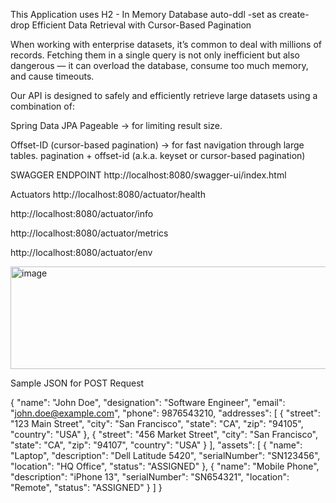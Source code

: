 This Application uses H2 - In Memory Database
auto-ddl -set as create-drop
Efficient Data Retrieval with Cursor-Based Pagination

When working with enterprise datasets, it’s common to deal with millions of records. Fetching them in a single query is not only inefficient but also dangerous — it can overload the database, consume too much memory, and cause timeouts.

Our API is designed to safely and efficiently retrieve large datasets using a combination of:

Spring Data JPA Pageable → for limiting result size.

Offset-ID (cursor-based pagination) → for fast navigation through large tables.
pagination + offset-id (a.k.a. keyset or cursor-based pagination)





SWAGGER ENDPOINT http://localhost:8080/swagger-ui/index.html 

Actuators
http://localhost:8080/actuator/health

http://localhost:8080/actuator/info

http://localhost:8080/actuator/metrics

http://localhost:8080/actuator/env

<img width="744" height="164" alt="image" src="https://github.com/user-attachments/assets/bd03a4c7-903c-4248-89ef-63cdf6c8962f" />


Sample JSON for POST Request

{
    "name": "John Doe",
    "designation": "Software Engineer",
    "email": "john.doe@example.com",
    "phone": 9876543210,
    "addresses": [
      {
        "street": "123 Main Street",
        "city": "San Francisco",
        "state": "CA",
        "zip": "94105",
        "country": "USA"
      },
      {
        "street": "456 Market Street",
        "city": "San Francisco",
        "state": "CA",
        "zip": "94107",
        "country": "USA"
      }
    ],
    "assets": [
      {
        "name": "Laptop",
        "description": "Dell Latitude 5420",
        "serialNumber": "SN123456",
        "location": "HQ Office",
        "status": "ASSIGNED"
      },
      {
        "name": "Mobile Phone",
        "description": "iPhone 13",
        "serialNumber": "SN654321",
        "location": "Remote",
        "status": "ASSIGNED"
      }
    ]
  }
